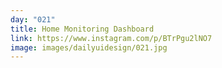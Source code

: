 ```yaml
---
day: "021"
title: Home Monitoring Dashboard
link: https://www.instagram.com/p/BTrPgu2lNO7
image: images/dailyuidesign/021.jpg
---
```


